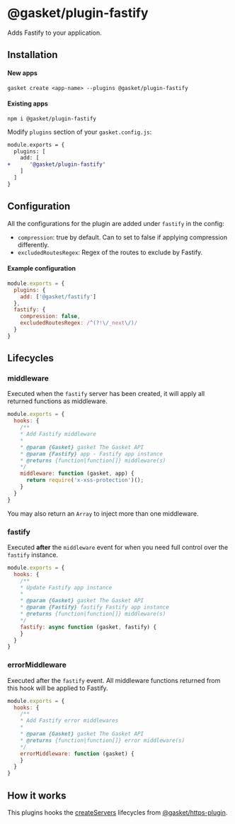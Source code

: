 # @gasket/plugin-fastify

Adds Fastify to your application.

## Installation

#### New apps

```
gasket create <app-name> --plugins @gasket/plugin-fastify
```

#### Existing apps

```
npm i @gasket/plugin-fastify
```

Modify `plugins` section of your `gasket.config.js`:

```diff
module.exports = {
  plugins: [
    add: [
+      '@gasket/plugin-fastify'
    ]
  ]
}
```

## Configuration

All the configurations for the plugin are added under `fastify` in the config:

- `compression`: true by default. Can to set to false if applying compression
  differently.
- `excludedRoutesRegex`: Regex of the routes to exclude by Fastify.

#### Example configuration

```js
module.exports = {
  plugins: {
    add: ['@gasket/fastify']
  },
  fastify: {
    compression: false,
    excludedRoutesRegex: /^(?!\/_next\/)/
  }
}
```

## Lifecycles

### middleware

Executed when the `fastify` server has been created, it will apply all returned
functions as middleware.

```js
module.exports = {
  hooks: {
    /**
    * Add Fastify middleware
    *
    * @param {Gasket} gasket The Gasket API
    * @param {Fastify} app - Fastify app instance
    * @returns {function|function[]} middleware(s)
    */
    middleware: function (gasket, app) {
      return require('x-xss-protection')();
    }
  }
}
```

You may also return an `Array` to inject more than one middleware.

### fastify

Executed **after** the `middleware` event for when you need full control over
the `fastify` instance.

```js
module.exports = {
  hooks: {
    /**
    * Update Fastify app instance
    *
    * @param {Gasket} gasket The Gasket API
    * @param {Fastify} fastify Fastify app instance
    * @returns {function|function[]} middleware(s)
    */
    fastify: async function (gasket, fastify) {
    }
  }
}
```

### errorMiddleware

Executed after the `fastify` event. All middleware functions returned from this
hook will be applied to Fastify.

```js
module.exports = {
  hooks: {
    /**
    * Add Fastify error middlewares
    *
    * @param {Gasket} gasket The Gasket API
    * @returns {function|function[]} error middleware(s)
    */
    errorMiddleware: function (gasket) {
    }
  }
}
```

## How it works

This plugins hooks the [createServers] lifecycles from [@gasket/https-plugin].

[@gasket/https-plugin]:/packages/gasket-plugin-https/README.md
[createServers]:/packages/gasket-plugin-https/README.md#createservers

